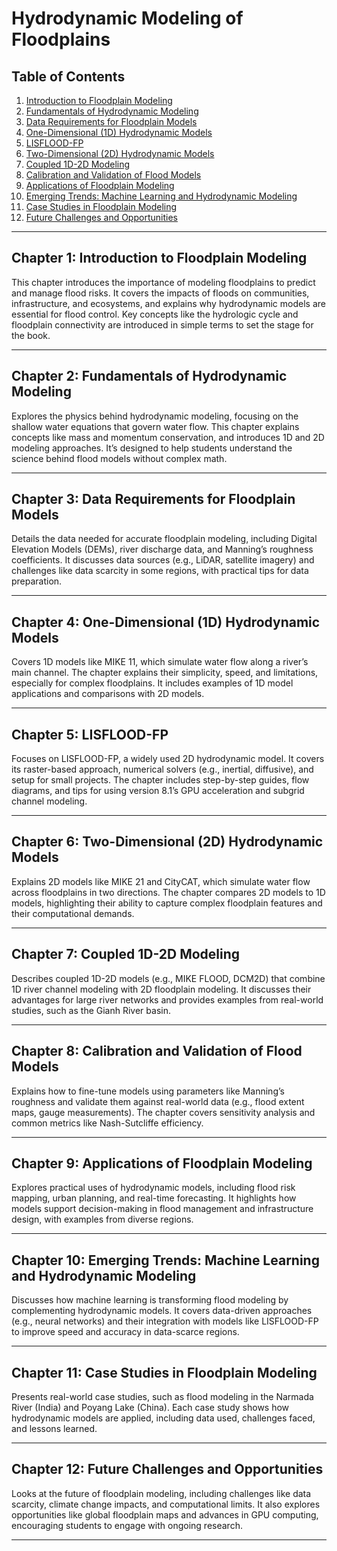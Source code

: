 # Hydrodynamic Modeling of Floodplains

## Table of Contents

1. [Introduction to Floodplain Modeling](#chapter-1-introduction-to-floodplain-modeling)
2. [Fundamentals of Hydrodynamic Modeling](#chapter-2-fundamentals-of-hydrodynamic-modeling)
3. [Data Requirements for Floodplain Models](#chapter-3-data-requirements-for-floodplain-models)
4. [One-Dimensional (1D) Hydrodynamic Models](#chapter-4-one-dimensional-1d-hydrodynamic-models)
5. [LISFLOOD-FP](#chapter-5-lisflood-fp)
6. [Two-Dimensional (2D) Hydrodynamic Models](#chapter-6-two-dimensional-2d-hydrodynamic-models)
7. [Coupled 1D-2D Modeling](#chapter-7-coupled-1d-2d-modeling)
8. [Calibration and Validation of Flood Models](#chapter-8-calibration-and-validation-of-flood-models)
9. [Applications of Floodplain Modeling](#chapter-9-applications-of-floodplain-modeling)
10. [Emerging Trends: Machine Learning and Hydrodynamic Modeling](#chapter-10-emerging-trends-machine-learning-and-hydrodynamic-modeling)
11. [Case Studies in Floodplain Modeling](#chapter-11-case-studies-in-floodplain-modeling)
12. [Future Challenges and Opportunities](#chapter-12-future-challenges-and-opportunities)

---

## Chapter 1: Introduction to Floodplain Modeling

This chapter introduces the importance of modeling floodplains to predict and manage flood risks. It covers the impacts of floods on communities, infrastructure, and ecosystems, and explains why hydrodynamic models are essential for flood control. Key concepts like the hydrologic cycle and floodplain connectivity are introduced in simple terms to set the stage for the book.

---

## Chapter 2: Fundamentals of Hydrodynamic Modeling

Explores the physics behind hydrodynamic modeling, focusing on the shallow water equations that govern water flow. This chapter explains concepts like mass and momentum conservation, and introduces 1D and 2D modeling approaches. It’s designed to help students understand the science behind flood models without complex math.

---

## Chapter 3: Data Requirements for Floodplain Models

Details the data needed for accurate floodplain modeling, including Digital Elevation Models (DEMs), river discharge data, and Manning’s roughness coefficients. It discusses data sources (e.g., LiDAR, satellite imagery) and challenges like data scarcity in some regions, with practical tips for data preparation.

---

## Chapter 4: One-Dimensional (1D) Hydrodynamic Models

Covers 1D models like MIKE 11, which simulate water flow along a river’s main channel. The chapter explains their simplicity, speed, and limitations, especially for complex floodplains. It includes examples of 1D model applications and comparisons with 2D models.[](https://iwaponline.com/jwcc/article/15/1/284/99304/Integration-of-machine-learning-and-hydrodynamic)

---

## Chapter 5: LISFLOOD-FP

Focuses on LISFLOOD-FP, a widely used 2D hydrodynamic model. It covers its raster-based approach, numerical solvers (e.g., inertial, diffusive), and setup for small projects. The chapter includes step-by-step guides, flow diagrams, and tips for using version 8.1’s GPU acceleration and subgrid channel modeling.

---

## Chapter 6: Two-Dimensional (2D) Hydrodynamic Models

Explains 2D models like MIKE 21 and CityCAT, which simulate water flow across floodplains in two directions. The chapter compares 2D models to 1D models, highlighting their ability to capture complex floodplain features and their computational demands.[](https://iwaponline.com/jwcc/article/15/1/284/99304/Integration-of-machine-learning-and-hydrodynamic)[](https://www.sciencedirect.com/science/article/pii/S1364815222001931)

---

## Chapter 7: Coupled 1D-2D Modeling

Describes coupled 1D-2D models (e.g., MIKE FLOOD, DCM2D) that combine 1D river channel modeling with 2D floodplain modeling. It discusses their advantages for large river networks and provides examples from real-world studies, such as the Gianh River basin.[](https://iwaponline.com/jwcc/article/15/1/284/99304/Integration-of-machine-learning-and-hydrodynamic)[](https://www.sciencedirect.com/science/article/abs/pii/S0022169424010023)

---

## Chapter 8: Calibration and Validation of Flood Models

Explains how to fine-tune models using parameters like Manning’s roughness and validate them against real-world data (e.g., flood extent maps, gauge measurements). The chapter covers sensitivity analysis and common metrics like Nash-Sutcliffe efficiency.[](https://www.sciencedirect.com/science/article/abs/pii/S0022169422011489)

---

## Chapter 9: Applications of Floodplain Modeling

Explores practical uses of hydrodynamic models, including flood risk mapping, urban planning, and real-time forecasting. It highlights how models support decision-making in flood management and infrastructure design, with examples from diverse regions.

---

## Chapter 10: Emerging Trends: Machine Learning and Hydrodynamic Modeling

Discusses how machine learning is transforming flood modeling by complementing hydrodynamic models. It covers data-driven approaches (e.g., neural networks) and their integration with models like LISFLOOD-FP to improve speed and accuracy in data-scarce regions.[](https://www.mdpi.com/2073-4441/15/3/566)[](https://www.mdpi.com/2306-5338/10/7/141)

---

## Chapter 11: Case Studies in Floodplain Modeling

Presents real-world case studies, such as flood modeling in the Narmada River (India) and Poyang Lake (China). Each case study shows how hydrodynamic models are applied, including data used, challenges faced, and lessons learned.[](https://www.researchgate.net/publication/245287546_Large-Scale_Hydrodynamic_Modeling_of_a_Complex_River_Network_and_Floodplains)[](https://www.sciencedirect.com/science/article/abs/pii/S0022169420303127)

---

## Chapter 12: Future Challenges and Opportunities

Looks at the future of floodplain modeling, including challenges like data scarcity, climate change impacts, and computational limits. It also explores opportunities like global floodplain maps and advances in GPU computing, encouraging students to engage with ongoing research.

---
